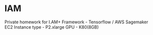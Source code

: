 # IAM
Private homework for I.AM+
Framework - Tensorflow / AWS Sagemaker
EC2 Instance type - P2.xlarge
GPU - K80(8GB)

